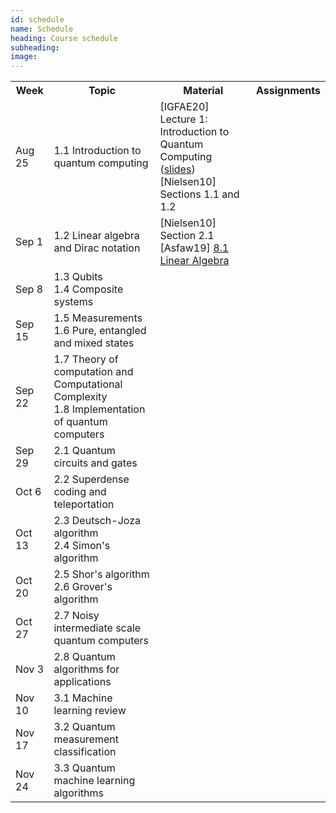 ```yaml
---
id: schedule
name: Schedule
heading: Course schedule
subheading: 
image: 
---
```

<table class="table table-condensed">
	<tbody>
		<tr>
			<th>Week</th>
			<th>Topic</th>
			<th>Material</th>
			<th>Assignments</th>
		</tr>
		<tr>
			<td>Aug 25</td>
			<td>1.1 Introduction to quantum computing		
			</td>
			<td>
				[IGFAE20]  Lecture 1: Introduction to Quantum Computing (<a href= "https://indico.cern.ch/event/865287/attachments/1971786/3280301/Lecture_1_v1.pdf">slides</a>)<br>
				[Nielsen10] Sections 1.1 and 1.2 <br>
			</td>
			<td>
			</td>
		</tr>
		<tr>
			<td>Sep 1</td>
			<td>
				1.2 Linear algebra and Dirac notation
			</td>
			<td>
				[Nielsen10] Section 2.1 <br>
				[Asfaw19] <a href="https://qiskit.org/textbook/ch-appendix/linear_algebra.html"> 8.1 Linear Algebra </a>
			</td>
			<td>
			</td>
		</tr>
		<tr>
			<td>Sep 8</td>
			<td>
				1.3 Qubits <br>
				1.4 Composite systems 
			</td>
			<td>
			</td>
			<td>
			</td>
		</tr>
		<tr>
			<td>Sep 15</td>
			<td>
				1.5 Measurements <br>
				1.6 Pure, entangled and mixed states
			</td>
			<td>
			</td>
			<td>
			</td>
		</tr>
		<tr>
			<td>Sep 22</td>
			<td>
				1.7 Theory of computation and Computational Complexity <br>
				1.8 Implementation of quantum computers	
			</td>
			<td>
			</td>
			<td>
			</td>
		</tr>
		<tr>
			<td>Sep 29</td>
			<td>
				2.1 Quantum circuits and gates
			</td>
			<td>
			</td>
			<td>
			</td>
		</tr>
		<tr>
			<td>Oct 6</td>
			<td>
				2.2 Superdense coding and teleportation
			</td>
			<td>
			</td>
			<td>
			</td>
		</tr>
		<tr>
			<td>Oct 13</td>
			<td>
				2.3 Deutsch-Joza algorithm<br>
				2.4 Simon's algorithm
			</td>
			<td>
			</td>
			<td>
			</td>
		</tr>
		<tr>
			<td>Oct 20</td>
			<td>
			2.5 Shor's algorithm <br>
			2.6 Grover's algorithm
			</td>
			<td>
			</td>
			<td>
			</td>
		</tr>
		<tr>
			<td>Oct 27</td>
			<td>
				2.7 Noisy intermediate scale quantum computers<br>
			</td>
			<td>
			</td>
			<td>
			</td>
		</tr>
		<tr>
			<td>Nov 3</td>
			<td>
				2.8 Quantum algorithms for applications
			</td>
			<td>
			</td>
			<td>
			</td>
		</tr>
		<tr>
			<td>Nov 10</td>
			<td>
				3.1 Machine learning review
			</td>
			<td>
			</td>
			<td>
			</td>
		</tr>
		<tr>
			<td>Nov 17</td>
			<td>
				3.2 Quantum measurement classification
			</td>
			<td>
			</td>
			<td>
			</td>
		</tr>
		<tr>
			<td>Nov 24</td>
			<td>
				3.3 Quantum machine learning algorithms
			</td>
			<td>
			</td>
			<td>
			</td>
		</tr>
	</tbody>
</table>
